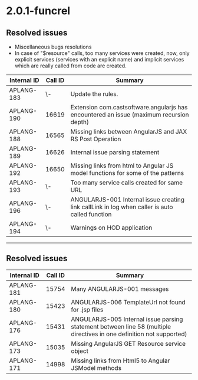 # 2.0.1-funcrel

## Resolved issues

- Miscellaneous bugs resolutions
- In case of "$resource" calls, too many services were created, now, only explicit services (services with an explicit name) and implicit services which are really called from code are created.

| Internal ID | Call ID | Summary |
| ----------- | ------- | ------- |
| APLANG-183 | \\- | Update the rules. |
| APLANG-190 | 16619 | Extension com.castsoftware.angularjs has encountered an issue (maximum recursion depth) |
| APLANG-188 | 16565 | Missing links between AngularJS and JAX RS Post Operation |
| APLANG-189 | 16626 | Internal issue parsing statement |
| APLANG-192 | 16650 | Missing links from html to Angular JS model functions for some of the patterns |
| APLANG-193 | \\- | Too many service calls created for same URL |
| APLANG-196 | \\- | ANGULARJS-001 Internal issue creating link callLink in log when caller is auto called function |
| APLANG-194 | \\- | Warnings on HOD application |

---
## Resolved issues

| Internal ID | Call ID | Summary |
| ----------- | ------- | ------- |
| APLANG-181 | 15754 | Many ANGULARJS-001 messages |
| APLANG-180 | 15423 | ANGULARJS-006 TemplateUrl not found for .jsp files |
| APLANG-176 | 15431 | ANGULARJS-005 Internal issue parsing statement between line 58 (multiple directives in one definition not supported) |
| APLANG-173 | 15035 | Missing AngularJS GET Resource service object |
| APLANG-171 | 14998 | Missing links from Html5 to Angular JSModel methods |

